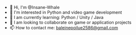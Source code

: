 - 👋 Hi, I'm @Insane-Whale
- 👀 I'm interested in Python and video game development
- 🌱 I am currently learning: Python / Unity / Java
- 💞️ I am looking to collaborate on game or application projects
- 📫 How to contact me: baleinepoilue2586@gmail.com
<!---
Insane-Whale/Insane-Whale is a ✨ special ✨ repository because its `README.md` (this file) appears on your GitHub profile.
You can click the Preview link to take a look at your changes.
--->
